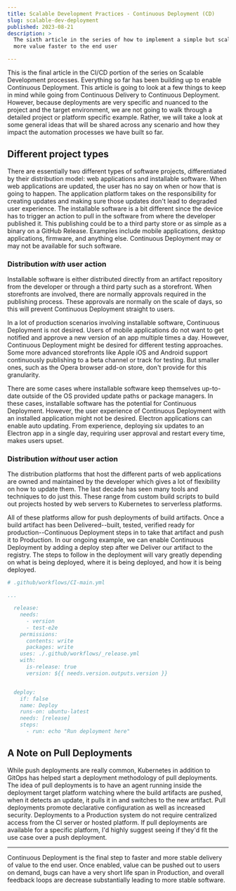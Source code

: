 ```yaml
---
title: Scalable Development Practices - Continuous Deployment (CD)
slug: scalable-dev-deployment
published: 2023-08-21
description: >
  The sixth article in the series of how to implement a simple but scalable solution to delivering
  more value faster to the end user

---
```


This is the final article in the CI/CD portion of the series on Scalable Development processes. Everything so far has been
building up to enable Continuous Deployment. This article is going to look at a few things to keep in mind while going
from Continuous Delivery to Continuous Deployment. However, because deployments are very specific and nuanced to the
project and the target environment, we are not going to walk through a detailed project or platform specific example.
Rather, we will take a look at some general ideas that will be shared across any scenario and how they impact the
automation processes we have built so far.


## Different project types

There are essentially two different types of software projects, differentiated by their distribution model: web
applications and installable software. When web applications are updated, the user has no say on when or how that is
going to happen. The application platform takes on the responsibility for creating updates and making sure those updates
don't lead to degraded user experience. The installable software is a bit different since the device has to trigger an
action to pull in the software from where the developer published it. This publishing could be to a third party store or
as simple as a binary on a GitHub Release. Examples include mobile applications, desktop applications, firmware, and
anything else. Continuous Deployment may or may not be available for such software.


### Distribution _with_ user action

Installable software is either distributed directly from an artifact repository from the developer or through a third
party such as a storefront. When storefronts are involved, there are normally approvals required in the publishing
process. These approvals are normally on the scale of days, so this will prevent Continuous Deployment straight to users.

In a lot of production scenarios involving installable software, Continuous Deployment is not desired. Users of mobile
applications do not want to get notified and approve a new version of an app multiple times a day. However, Continuous
Deployment might be desired for different testing approaches. Some more advanced storefronts like Apple iOS and Android
support continuously publishing to a beta channel or track for testing. But smaller ones, such as the Opera
browser add-on store, don't provide for this granularity.

There are some cases where installable software keep themselves up-to-date outside of the OS provided update paths or
package managers. In these cases, installable software has the potential for Continuous Deployment. However, the user
experience of Continuous Deployment with an installed application might not be desired. Electron applications can enable
auto updating. From experience, deploying six updates to an Electron app in a single day, requiring user approval and
restart every time, makes users upset.


### Distribution _without_ user action

The distribution platforms that host the different parts of web applications are owned and maintained by the developer
which gives a lot of flexibility on how to update them. The last decade has seen many tools and techniques to do just
this. These range from custom build scripts to build out projects hosted by web servers to Kubernetes to serverless
platforms. 

All of these platforms allow for push deployments of build artifacts. Once a build artifact has been Delivered--built,
tested, verified ready for production--Continuous Deployment steps in to take that artifact and push it to Production.
In our ongoing example, we can enable Continuous Deployment by adding a deploy step after we Deliver our artifact to the
registry. The steps to follow in the deployment will vary greatly depending on what is being deployed, where it is being
deployed, and how it is being deployed. 


```yaml
# .github/workflows/CI-main.yml

...

  release:
    needs:
      - version
      - test-e2e
    permissions:
      contents: write
      packages: write
    uses: ./.github/workflows/_release.yml
    with:
      is-release: true
      version: ${{ needs.version.outputs.version }}


  deploy:
    if: false
    name: Deploy
    runs-on: ubuntu-latest
    needs: [release]
    steps:
      - run: echo "Run deployment here"
```


## A Note on Pull Deployments

While push deployments are really common, Kubernetes in addition to GitOps has helped start a deployment methodology of
pull deployments. The idea of pull deployments is to have an agent running inside the deployment target platform
watching where the build artifacts are pushed, when it detects an update, it pulls it in and switches to the new
artifact. Pull deployments promote declarative configuration as well as increased security. Deployments to a Production
system do not require centralized access from the CI server or hosted platform. If pull deployments are available for a
specific platform, I'd highly suggest seeing if they'd fit the use case over a push deployment. 


---

Continuous Deployment is the final step to faster and more stable delivery of value to the end user. Once enabled, value
can be pushed out to users on demand, bugs can have a very short life span in Production, and overall feedback loops are
decrease substantially leading to more stable software.
